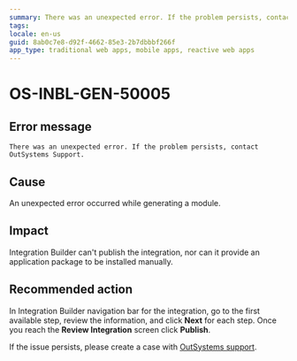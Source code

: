 ```yaml
---
summary: There was an unexpected error. If the problem persists, contact OutSystems Support.
tags:
locale: en-us
guid: 8ab0c7e8-d92f-4662-85e3-2b7dbbbf266f
app_type: traditional web apps, mobile apps, reactive web apps
---
```


# OS-INBL-GEN-50005

## Error message

`There was an unexpected error. If the problem persists, contact OutSystems Support.`

## Cause

An unexpected error occurred while generating a module.

## Impact

Integration Builder can't publish the integration, nor can it provide an application package to be installed manually.

## Recommended action

In Integration Builder navigation bar for the integration, go to the first available step, review the information, and click **Next** for each step.
Once you reach the **Review Integration** screen click **Publish**.

If the issue persists, please create a case with [OutSystems support](https://success.outsystems.com/Support).
